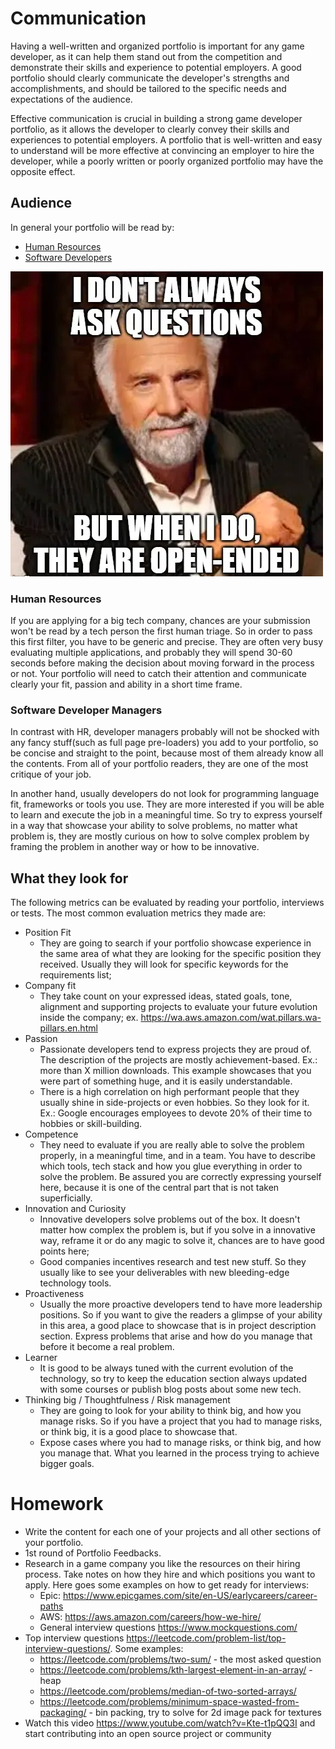 # Communication

Having a well-written and organized portfolio is important for any game developer, as it can help them stand out from the competition and demonstrate their skills and experience to potential employers. A good portfolio should clearly communicate the developer's strengths and accomplishments, and should be tailored to the specific needs and expectations of the audience.

Effective communication is crucial in building a strong game developer portfolio, as it allows the developer to clearly convey their skills and experiences to potential employers. A portfolio that is well-written and easy to understand will be more effective at convincing an employer to hire the developer, while a poorly written or poorly organized portfolio may have the opposite effect.

## Audience

In general your portfolio will be read by:

- [Human Resources](#human-resources)
- [Software Developers](#software-developers)

![img.png](img.png)

### Human Resources

If you are applying for a big tech company, chances are your submission won't be read by a tech person the first human triage. So in order to pass this first filter, you have to be generic and precise. They are often very busy evaluating multiple applications, and probably they will spend 30-60 seconds before making the decision about moving forward in the process or not. Your portfolio will need to catch their attention and communicate clearly your fit, passion and ability in a short time frame.

### Software Developer Managers

In contrast with HR, developer managers probably will not be shocked with any fancy stuff(such as full page pre-loaders) you add to your portfolio, so be concise and straight to the point, because most of them already know all the contents. From all of your portfolio readers, they are one of the most critique of your job.

In another hand, usually developers do not look for programming language fit, frameworks or tools you use. They are more interested if you will be able to learn and execute the job in a meaningful time. So try to express yourself in a way that showcase your ability to solve problems, no matter what problem is, they are mostly curious on how to solve complex problem by framing the problem in another way or how to be innovative. 

## What they look for

The following metrics can be evaluated by reading your portfolio, interviews or tests. The most common evaluation metrics they made are:

- Position Fit
    - They are going to search if your portfolio showcase experience in the same area of what they are looking for the specific position they received. Usually they will look for specific keywords for the requirements list;
- Company fit
    - They take count on your expressed ideas, stated goals, tone, alignment and supporting projects to evaluate your future evolution inside the company; ex. https://wa.aws.amazon.com/wat.pillars.wa-pillars.en.html 
- Passion
    - Passionate developers tend to express projects they are proud of. The description of the projects are mostly achievement-based. Ex.: more than X million downloads. This example showcases that you were part of something huge, and it is easily understandable.
    - There is a high correlation on high performant people that they usually shine in side-projects or even hobbies. So they look for it. Ex.: Google encourages employees to devote 20% of their time to hobbies or skill-building.
- Competence
    - They need to evaluate if you are really able to solve the problem properly, in a meaningful time, and in a team. You have to describe which tools, tech stack and how you glue everything in order to solve the problem. Be assured you are correctly expressing yourself here, because it is one of the central part that is not taken superficially.
- Innovation and Curiosity
    - Innovative developers solve problems out of the box. It doesn't matter how complex the problem is, but if you solve in a innovative way, reframe it or do any magic to solve it, chances are to have good points here;
    - Good companies incentives research and test new stuff. So they usually like to see your deliverables with new bleeding-edge technology tools.
- Proactiveness
    - Usually the more proactive developers tend to have more leadership positions. So if you want to give the readers a glimpse of your ability in this area, a good place to showcase that is in project description section. Express problems that arise and how do you manage that before it become a real problem.   
- Learner
    - It is good to be always tuned with the current evolution of the technology, so try to keep the education section always updated with some courses or publish blog posts about some new tech. 
- Thinking big / Thoughtfulness / Risk management
    - They are going to look for your ability to think big, and how you manage risks. So if you have a project that you had to manage risks, or think big, it is a good place to showcase that.
    - Expose cases where you had to manage risks, or think big, and how you manage that. What you learned in the process trying to achieve bigger goals. 

# Homework

- Write the content for each one of your projects and all other sections of your portfolio.
- 1st round of Portfolio Feedbacks. 
- Research in a game company you like the resources on their hiring process. Take notes on how they hire and which positions you want to apply. Here goes some examples on how to get ready for interviews:
    - Epic: https://www.epicgames.com/site/en-US/earlycareers/career-paths
    - AWS: https://aws.amazon.com/careers/how-we-hire/
    - General interview questions https://www.mockquestions.com/
- Top interview questions https://leetcode.com/problem-list/top-interview-questions/. Some examples: 
    - https://leetcode.com/problems/two-sum/ - the most asked question
    - https://leetcode.com/problems/kth-largest-element-in-an-array/ - heap
    - https://leetcode.com/problems/median-of-two-sorted-arrays/
    - https://leetcode.com/problems/minimum-space-wasted-from-packaging/ - bin packing, try to solve for 2d image pack for textures
- Watch this video https://www.youtube.com/watch?v=Kte-t1pQQ3I and start contributing into an open source project or community